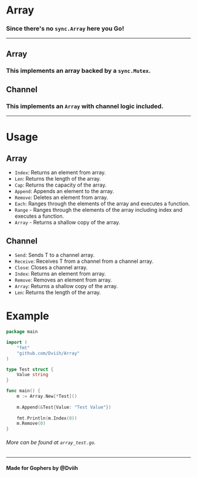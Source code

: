 # Array
### Since there's no `sync.Array` here you Go!

---

## Array
### This implements an array backed by a `sync.Mutex`.

## Channel
### This implements an `Array` with channel logic included.

---

# Usage

## Array
- `Index`: Returns an element from array.
- `Len`: Returns the length of the array.
- `Cap`: Returns the capacity of the array.
- `Append`: Appends an element to the array.
- `Remove`: Deletes an element from array.
- `Each`: Ranges through the elements of the array and executes a function.
- `Range` - Ranges through the elements of the array including index and executes a function.
- `Array` - Returns a shallow copy of the array.

## Channel
- `Send`: Sends T to a channel array.
- `Receive`: Receives T from a channel from a channel array.
- `Close`: Closes a channel array.
- `Index`: Returns an element from array.
- `Remove`: Removes an element from array.
- `Array`: Returns a shallow copy of the array.
- `Len`: Returns the length of the array.

# Example

```go
package main

import (
	"fmt"
	"github.com/Dviih/Array"
)

type Test struct {
	Value string
}

func main() {
	m := Array.New[*Test]()
	
	m.Append(&Test{Value: "Test Value"})
	
	fmt.Println(m.Index(0))
	m.Remove(0)
}
```
###### More can be found at `array_test.go`.

---

#### Made for Gophers by @Dviih
